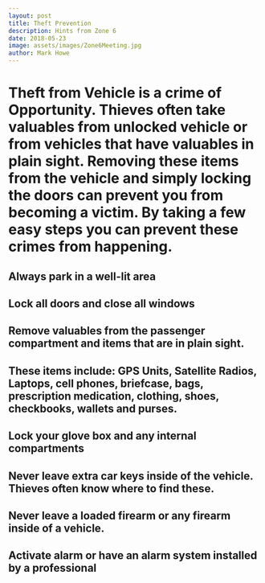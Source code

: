 ```yaml
---
layout: post
title: Theft Prevention
description: Hints from Zone 6
date: 2018-05-23
image: assets/images/Zone6Meeting.jpg
author: Mark Howe
---
```


# Theft from Vehicle is a crime of Opportunity. Thieves often take valuables from unlocked vehicle or from vehicles that have valuables in plain sight. Removing these items from the vehicle and simply locking the doors can prevent you from becoming a victim. By taking a few easy steps you can prevent these crimes from happening.

## Always park in a well-lit area
## Lock all doors and close all windows
## Remove valuables from the passenger compartment and items that are in plain sight.
## These items include: GPS Units, Satellite Radios, Laptops, cell phones, briefcase, bags, prescription medication, clothing, shoes, checkbooks, wallets and purses.
## Lock your glove box and any internal compartments
## Never leave extra car keys inside of the vehicle. Thieves often know where to find these.
## Never leave a loaded firearm or any firearm inside of a vehicle.
## Activate alarm or have an alarm system installed by a professional